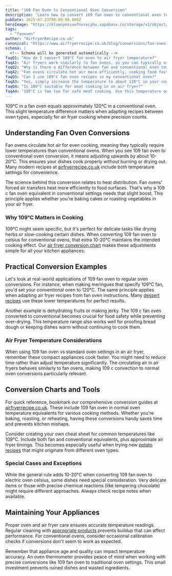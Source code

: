 ```yaml
---
title: "109 Fan Oven to Conventional Oven Conversion"
description: "Learn how to convert 109 fan oven to conventional oven temps in seconds with our easy guide. Perfect for air fryer recipes too!"
pubDate: 2025-07-23T00:00:00.000Z
heroImage: "https://klueoymssxwfnxsvcyhv.supabase.co/storage/v1/object/public/Shmucket/109-fan-oven-to-conventional-oven-conversion.png"
tags:
  - "fanoven"
author: "AirFryerRecipe.co.uk"
canonical: "https://www.airfryerrecipe.co.uk/blog/conversions/fan-oven-to-conventional-oven/109-fan-oven-to-conventional-oven-conversion"
schema: |
  <!-- Schema will be generated automatically -->
faqQ1: "How do I convert 109°C fan oven to air fryer temperature?"
faqA1: "Air fryers work similarly to fan ovens, so you can typically use the same 109°C setting. However, reduce cooking time by 20% as air fryers cook faster. Always check food a few minutes early."
faqQ2: "Why is there a difference between fan and conventional oven temperatures?"
faqA2: "Fan ovens circulate hot air more efficiently, cooking food faster at lower temperatures. The conversion (adding 10-20°C for conventional ovens) compensates for this difference in heat distribution."
faqQ3: "Can I use 109°C fan oven recipes in my conventional oven?"
faqA3: "Yes, simply increase the temperature to about 120°C in your conventional oven. Monitor cooking times as they may vary slightly compared to fan oven instructions."
faqQ4: "Is 109°C suitable for meat cooking in an air fryer?"
faqA4: "109°C is too low for safe meat cooking. Use this temperature only for drying, dehydrating, or keeping food warm. Always cook meat to recommended safe temperatures."
---
```

<p>109°C in a fan oven equals approximately 120°C in a conventional oven. This slight temperature difference matters when adapting recipes between oven types, especially for air fryer cooking where precision counts.</p>

<h2>Understanding Fan Oven Conversions</h2>
<p>Fan ovens circulate hot air for even cooking, meaning they typically require lower temperatures than conventional ovens. When you see 109 fan oven to conventional oven conversion, it means adjusting upwards by about 10-20°C. This ensures your dishes cook properly without burning or drying out. Many modern recipes at <a href=https://www.airfryerrecipe.co.uk/recipes>airfryerrecipe.co.uk</a> include both temperature settings for convenience.</p>

<p>The science behind this conversion relates to heat distribution. Fan ovens' forced air transfers heat more efficiently to food surfaces. That's why a 109 c fan oven equivalent in conventional settings needs that slight boost. This principle applies whether you're baking cakes or roasting vegetables in your air fryer.</p>

<h3>Why 109°C Matters in Cooking</h3>
<p>109°C might seem specific, but it's perfect for delicate tasks like drying herbs or slow-cooking certain dishes. When converting 109 fan oven to celsius for conventional ovens, that extra 10-20°C maintains the intended cooking effect. Our <a href=https://www.airfryerrecipe.co.uk/air-fryer-conversion-chart>air fryer conversion chart</a> makes these adjustments simple for all your kitchen appliances.</p>

<h2>Practical Conversion Examples</h2>
<p>Let's look at real-world applications of 109 fan oven to regular oven conversions. For instance, when making meringues that specify 109°C fan, you'd set your conventional oven to 120°C. The same principle applies when adapting air fryer recipes from fan oven instructions. Many <a href=https://www.airfryerrecipe.co.uk/recipe-category/dessert>dessert recipes</a> use these lower temperatures for perfect results.</p>

<p>Another example is dehydrating fruits or making jerky. The 109 c fan oven converted to conventional becomes crucial for food safety while preventing over-drying. This temperature range also works well for proofing bread dough or keeping dishes warm without continuing to cook them.</p>

<h3>Air Fryer Temperature Considerations</h3>
<p>When using 109 fan oven vs standard oven settings in an air fryer, remember these compact appliances cook faster. You might need to reduce time rather than adjust temperature significantly. The circulating air in air fryers behaves similarly to fan ovens, making 109 c convection to normal oven conversions particularly relevant.</p>

<h2>Conversion Charts and Tools</h2>
<p>For quick reference, bookmark our comprehensive conversion guides at <a href=https://www.airfryerrecipe.co.uk>airfryerrecipe.co.uk</a>. These include 109 fan oven in normal oven temperature equivalents for various cooking methods. Whether you're baking, roasting, or reheating, having these conversions handy saves time and prevents kitchen mishaps.</p>

<p>Consider creating your own cheat sheet for common temperatures like 109°C. Include both fan and conventional equivalents, plus approximate air fryer timings. This becomes especially useful when trying new <a href=https://www.airfryerrecipe.co.uk/recipe-category/potatoes>potato recipes</a> that might originate from different oven types.</p>

<h3>Special Cases and Exceptions</h3>
<p>While the general rule adds 10-20°C when converting 109 fan oven to electric oven celsius, some dishes need special consideration. Very delicate items or those with precise chemical reactions (like tempering chocolate) might require different approaches. Always check recipe notes when available.</p>

<h2>Maintaining Your Appliances</h2>
<p>Proper oven and air fryer care ensures accurate temperature readings. Regular cleaning with <a href=https://www.airfryerrecipe.co.uk/air-fryer-cleaner>appropriate products</a> prevents buildup that can affect performance. For conventional ovens, consider occasional calibration checks if conversions don't seem to work as expected.</p>

<p>Remember that appliance age and quality can impact temperature accuracy. An oven thermometer provides peace of mind when working with precise conversions like 109 fan oven to traditional oven settings. This small investment prevents ruined dishes and wasted ingredients.</p>
